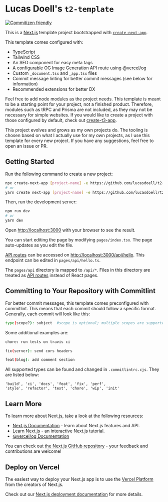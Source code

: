 # Lucas Doell's `t2-template`
[![Commitizen friendly](https://img.shields.io/badge/commitizen-friendly-brightgreen.svg)](http://commitizen.github.io/cz-cli/)

This is a [Next.js](https://nextjs.org/) template project bootstrapped with [`create-next-app`](https://github.com/vercel/next.js/tree/canary/packages/create-next-app).

This template comes configured with:
- TypeScript
- Tailwind CSS
- An SEO component for easy meta tags
- A configurable OG Image Generation API route using [@vercel/og](https://vercel.com/docs/concepts/functions/edge-functions/og-image-generation)
- Custom `_document.tsx` and `_app.tsx` files
- Commit message linting for better commit messages (see below for information)
- Recommended extensions for better DX

Feel free to add node modules as the project needs. This template is meant to be a starting point for your project, not a finished product. 
Therefore, modules such as tRPC and Prisma are not included, as they may not be necessary for simple websites. If you would like to create a project 
with those configured by default, check out [create-t3-app](https://github.com/t3-oss/create-t3-app).

This project evolves and grows as my own projects do. The tooling is chosen based on what I actually use for my own projects, as I use this template for every new project. If you have any suggestions, feel free to open an issue or PR.

## Getting Started

Run the following command to create a new project:

```bash
npx create-next-app [project-name] -e https://github.com/lucasdoell/t2-template
# or
yarn create next-app [project-name] -e https://github.com/lucasdoell/t2-template
```

Then, run the development server:

```bash
npm run dev
# or
yarn dev
```

Open [http://localhost:3000](http://localhost:3000) with your browser to see the result.

You can start editing the page by modifying `pages/index.tsx`. The page auto-updates as you edit the file.

[API routes](https://nextjs.org/docs/api-routes/introduction) can be accessed on [http://localhost:3000/api/hello](http://localhost:3000/api/hello). This endpoint can be edited in `pages/api/hello.ts`.

The `pages/api` directory is mapped to `/api/*`. Files in this directory are treated as [API routes](https://nextjs.org/docs/api-routes/introduction) instead of React pages.

## Committing to Your Repository with **Commitlint**
For better commit messages, this template comes preconfigured with commitlint. This means that each commit should follow a specific format. Generally, each commit will look like this:
```sh
type(scope?): subject  #scope is optional; multiple scopes are supported (current delimiter options: "/", "\" and ",")
```
Some additional examples are:
```sh
chore: run tests on travis ci
```
```sh
fix(server): send cors headers
```
```sh
feat(blog): add comment section
```

All supported types can be found and changed in `.commitlintrc.cjs`. They are listed below:

```
'build', 'ci', 'docs', 'feat', 'fix', 'perf',
'style', 'refactor', 'test', 'chore', 'wip', 'init'
```

## Learn More

To learn more about Next.js, take a look at the following resources:

- [Next.js Documentation](https://nextjs.org/docs) - learn about Next.js features and API.
- [Learn Next.js](https://nextjs.org/learn) - an interactive Next.js tutorial.
- [@vercel/og Documentation](https://vercel.com/docs/concepts/functions/edge-functions/og-image-examples)

You can check out [the Next.js GitHub repository](https://github.com/vercel/next.js/) - your feedback and contributions are welcome!

## Deploy on Vercel

The easiest way to deploy your Next.js app is to use the [Vercel Platform](https://vercel.com/new?utm_medium=default-template&filter=next.js&utm_source=create-next-app&utm_campaign=create-next-app-readme) from the creators of Next.js.

Check out our [Next.js deployment documentation](https://nextjs.org/docs/deployment) for more details.
